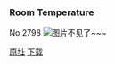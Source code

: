 ### Room Temperature
No.2798
![图片不见了~~~](https://imgs.xkcd.com/comics/room_temperature.png)

[原址](https://xkcd.com//2798) [下载](https://imgs.xkcd.com/comics/room_temperature.png)

